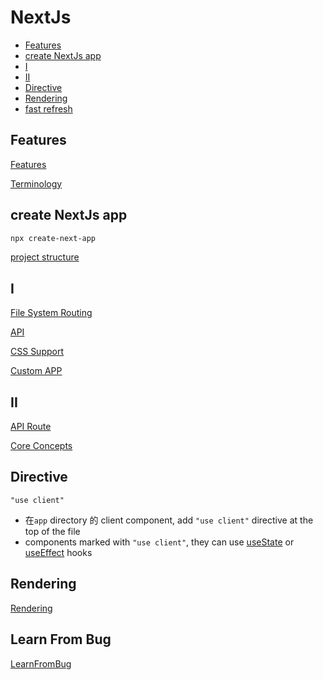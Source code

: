 # NextJs

- [Features](#features)
- [create NextJs app](#create-nextjs-app)
- [I](#i)
- [II](#ii)
- [Directive](#directive)
- [Rendering](#rendering)
- [fast refresh](#fast-refresh)

## Features

[Features](nextjs-features.md)

[Terminology](nextjs-terminology.md)

## create NextJs app

```bash
npx create-next-app
```

[project structure]()

## I

[File System Routing](nextjs-file-system-routing.md)

[API](nextjs-api.md)

[CSS Support](nextjs-css-support.md)

[Custom APP](nextjs-custom-app.md)

## II

[API Route](nextjs-routes-api.md)

[Core Concepts](nextjs-core-concepts.md)

## Directive

`"use client"`

- 在`app` directory 的 client component, add `"use client"` directive at the top of the file
- components marked with `"use client"`, they can use [useState]() or [useEffect]() hooks

## Rendering

[Rendering](nextjs-rendering.md)

## Learn From Bug

[LearnFromBug](nextjs-learn-from-bug.md)


